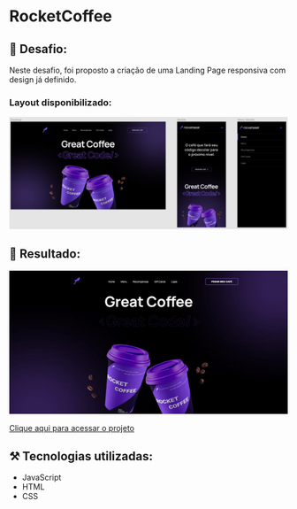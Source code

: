 # RocketCoffee

## 🎯 Desafio:

Neste desafio, foi proposto a criação de uma Landing Page responsiva com design já definido.
<br>
### Layout disponibilizado:
<img src="./images/layout.png">
<br>

## 🚀 Resultado: 
<img src="./images/resultado.gif">

<a href="https://rocketcoffee-five.vercel.app">Clique aqui para acessar o projeto</a> 


## ⚒️ Tecnologias utilizadas:
* JavaScript
* HTML
* CSS
